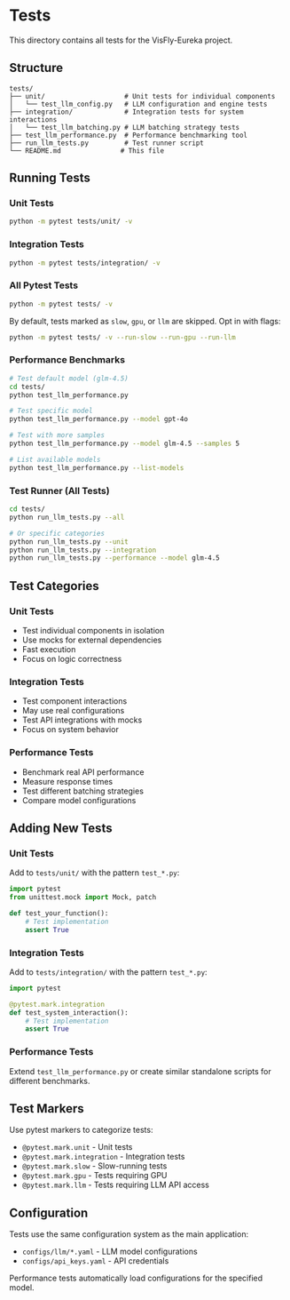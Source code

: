 # Tests

This directory contains all tests for the VisFly-Eureka project.

## Structure

```
tests/
├── unit/                    # Unit tests for individual components
│   └── test_llm_config.py   # LLM configuration and engine tests
├── integration/             # Integration tests for system interactions  
│   └── test_llm_batching.py # LLM batching strategy tests
├── test_llm_performance.py  # Performance benchmarking tool
├── run_llm_tests.py         # Test runner script
└── README.md               # This file
```

## Running Tests

### Unit Tests
```bash
python -m pytest tests/unit/ -v
```

### Integration Tests  
```bash
python -m pytest tests/integration/ -v
```

### All Pytest Tests
```bash
python -m pytest tests/ -v
```

By default, tests marked as `slow`, `gpu`, or `llm` are skipped. Opt in with flags:
```bash
python -m pytest tests/ -v --run-slow --run-gpu --run-llm
```

### Performance Benchmarks
```bash
# Test default model (glm-4.5)
cd tests/
python test_llm_performance.py

# Test specific model
python test_llm_performance.py --model gpt-4o

# Test with more samples
python test_llm_performance.py --model glm-4.5 --samples 5

# List available models
python test_llm_performance.py --list-models
```

### Test Runner (All Tests)
```bash
cd tests/
python run_llm_tests.py --all

# Or specific categories
python run_llm_tests.py --unit
python run_llm_tests.py --integration  
python run_llm_tests.py --performance --model glm-4.5
```

## Test Categories

### Unit Tests
- Test individual components in isolation
- Use mocks for external dependencies
- Fast execution
- Focus on logic correctness

### Integration Tests  
- Test component interactions
- May use real configurations
- Test API integrations with mocks
- Focus on system behavior

### Performance Tests
- Benchmark real API performance
- Measure response times
- Test different batching strategies
- Compare model configurations

## Adding New Tests

### Unit Tests
Add to `tests/unit/` with the pattern `test_*.py`:
```python
import pytest
from unittest.mock import Mock, patch

def test_your_function():
    # Test implementation
    assert True
```

### Integration Tests
Add to `tests/integration/` with the pattern `test_*.py`:
```python
import pytest

@pytest.mark.integration
def test_system_interaction():
    # Test implementation
    assert True
```

### Performance Tests
Extend `test_llm_performance.py` or create similar standalone scripts for different benchmarks.

## Test Markers

Use pytest markers to categorize tests:
- `@pytest.mark.unit` - Unit tests
- `@pytest.mark.integration` - Integration tests  
- `@pytest.mark.slow` - Slow-running tests
- `@pytest.mark.gpu` - Tests requiring GPU
- `@pytest.mark.llm` - Tests requiring LLM API access

## Configuration

Tests use the same configuration system as the main application:
- `configs/llm/*.yaml` - LLM model configurations
- `configs/api_keys.yaml` - API credentials

Performance tests automatically load configurations for the specified model.
